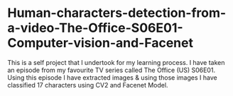 # Human-characters-detection-from-a-video-The-Office-S06E01-Computer-vision-and-Facenet
This is a self project that I undertook for my learning process. I have taken an episode from my favourite TV series called The Office (US) S06E01. Using this episode I have extracted images &amp; using those images I have classified 17 characters using CV2 and Facenet Model.

